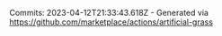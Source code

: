 Commits: 2023-04-12T21:33:43.618Z - Generated via https://github.com/marketplace/actions/artificial-grass
<br>
